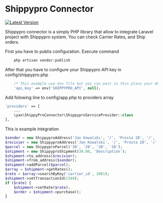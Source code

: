 Shippypro Connector
=======================

[![Latest Version](https://img.shields.io/github/release/guzzle/guzzle.svg?style=flat-square)](https://github.com/piwni/laravel-shippypro-client)

Shippypro connector is a simply PHP library that allow to integrate Laravel project with Shippypro system.
You can check Carrier Rates, and Ship orders.

First you have to publis configuration. Execute command
```php
    php artisan vendor:publish
```
After that you have to configure your Shippypro API key in config/shippypro.php
```php
    /* This example use env file but you can past in this place your API key */
    'api_key' => env('SHIPPYPRO_API', null),
```

Add folowing line to config/app.php to providers array

```php
'providers' => [
    ...
    \yax\ShippyProConnector\ShippyproServiceProvider::class
],
```


This is example integration
```php
$sender = new ShippyproAddress('Jan Kowalski', '/', 'Prosta 20', '/', 'Wrocław', 'DS', '50-419', 'PL', '445544544', 'jankowalski@gmail.com');
$recivier = new ShippyproAddress('Jan Kowalski', '/', 'Prosta 20', '/', 'Wrocław', 'DS', '50-419', 'PL', '445544544', 'jankowalski@gmail.com');
$parcel = new ShippyproParcel('30', '20', '20', '10');
$shipment = new ShippyproShipment(30.00, 'Description');
$shipment->to_address($recivier);
$shipment->from_address($sender);
$shipment->addParcel($parcel);
$array = $shipment->getRates();
$rate = $array->searchByKey('carrier_id', 1081);
$shipment->setTransactionId(2349);
if ($rate) {
    $shipment->setRate($rate);
    $order = $shipment->purchase();
}
```

